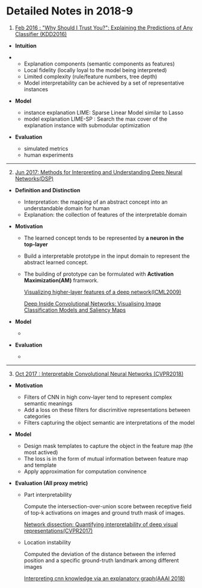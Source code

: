 
# Detailed Notes in 2018-9

1. [Feb 2016 : "Why Should I Trust You?": Explaining the Predictions of Any Classifier (KDD2016)](https://arxiv.org/abs/1602.04938) 

- **Intuition**

- - Explanation components (semantic components as features)
  - Local fidelity (locally loyal to the model being interpreted)
  - Limited complexity (rule/feature numbers, tree depth)
  - Model interpretability can be achieved by a set of representative instances
- **Model**
  - instance explanation LIME: Sparse Linear Model similar to Lasso
  - model explanation LIME-SP : Search the max cover of the explanation instance with submodular optimization
- **Evaluation**
  - simulated metrics
  - human experiments

---

2. [Jun 2017: Methods for Interpreting and Understanding Deep Neural Networks(DSP)](http://cn.arxiv.org/abs/1706.07979)

- **Definition and Distinction**

  - Interpretation: the mapping of an abstract concept into an understandable domain for human
  - Explanation: the collection of features of the interpretable domain

- **Motivation**

  - The learned concept tends to be represented by **a neuron in the top-layer**

  - Build a interpretable prototype in the input domain to represent the abstract learned concept.

  - The building of prototype can be formulated with **Activation Maximization(AM)** framwork.

    [Visualizing higher-layer features of a deep network(ICML2009)](http://pdfs.semanticscholar.org/65d9/94fb778a8d9e0f632659fb33a082949a50d3.pdf)

    [Deep Inside Convolutional Networks: Visualising Image Classification Models and Saliency Maps](http://cn.arxiv.org/abs/1312.6034)

- **Model**

  - 

- **Evaluation**

  - 

---

3. [Oct 2017 : Interpretable Convolutional Neural Networks (CVPR2018)](https://arxiv.org/abs/1710.00935) 

- **Motivation**

  - Filters of CNN in high conv-layer tend to represent complex semantic meanings
  - Add a loss on these filters for discrimitive representations between categories
  - Filters capturing the object semantic are interpretations of the model

- **Model**

  - Design mask templates to capture the object in the feature map (the most actived)
  - The loss is in the form of mutual information between feature map and template
  - Apply approximation for computation convinence

- **Evaluation (All proxy metric)**

  - Part interpretability

    Compute the intersection-over-union score between receptive field of top-k activations on images and ground truth mask of images.

    [Network dissection: Quantifying interpretability of deep visual representations(CVPR2017)](https://arxiv.org/abs/1704.05796)

  - Location instability

    Computed the deviation of the distance between the inferred position and a specific ground-truth landmark among different images

    [Interpreting cnn knowledge via an explanatory graph(AAAI 2018)](https://arxiv.org/abs/1708.01785)

